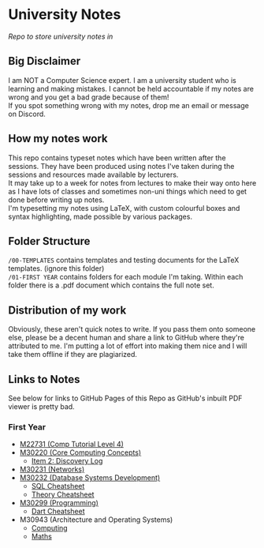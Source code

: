 # University Notes

*Repo to store university notes in*

## Big Disclaimer
I am NOT a Computer Science expert. I am a university student who is learning and making mistakes. I cannot be held accountable if my notes are wrong and you get a bad grade because of them!  
If you spot something wrong with my notes, drop me an email or message on Discord.

## How my notes work
This repo contains typeset notes which have been written after the sessions. They have been produced using notes I've taken during the sessions and resources made available by lecturers.   
It may take up to a week for notes from lectures to make their way onto here as I have lots of classes and sometimes non-uni things which need to get done before writing up notes.  
I'm typesetting my notes using LaTeX, with custom colourful boxes and syntax highlighting, made possible by various packages. 

## Folder Structure
`/00-TEMPLATES` contains templates and testing documents for the LaTeX templates. (ignore this folder)  
`/01-FIRST YEAR` contains folders for each module I'm taking. Within each folder there is a .pdf document which contains the full note set. 

## Distribution of my work
Obviously, these aren't quick notes to write. If you pass them onto someone else, please be a decent human and share a link to GitHub where they're attributed to me. I'm putting a lot of effort into making them nice and I will take them offline if they are plagiarized.  

## Links to Notes
See below for links to GitHub Pages of this Repo as GitHub's inbuilt PDF viewer is pretty bad.
### First Year
* [M22731 (Comp Tutorial Level 4)](01-FIRST-YEAR/M22731-compTutorialLevel4/M22731.pdf)
* [M30220 (Core Computing Concepts)](01-FIRST-YEAR/M30220-coreComputingConcepts/M30220.pdf)
  * [Item 2: Discovery Log](01-FIRST-YEAR/M30220-coreComputingConcepts/00-discovery-log-web/main.pdf)
* [M30231 (Networks)](01-FIRST-YEAR/M30231-networks/M30231.pdf)
* [M30232 (Database Systems Development)](01-FIRST-YEAR/M30232-databaseSystemsDevelopment/M30232.pdf)
  * [SQL Cheatsheet](01-FIRST-YEAR/M30232-databaseSystemsDevelopment/00-sqlCheatsheet/sqlCheatsheet.pdf)
  * [Theory Cheatsheet](01-FIRST-YEAR/M30232-databaseSystemsDevelopment/00-theoryCheatsheet/dsdTheoryCheatsheet.pdf)
* [M30299 (Programming)](01-FIRST-YEAR/M30299-programming/M30299.pdf)
  * [Dart Cheatsheet](01-FIRST-YEAR/M30299-programming/00-dartCheatsheet/dartCheatsheet.pdf)
* M30943 (Architecture and Operating Systems)
  * [Computing](01-FIRST-YEAR/M30943-architectureAndOperatingSystems/Computing/M30943.pdf)
  * [Maths](01-FIRST-YEAR/M30943-architectureAndOperatingSystems/Maths/M30943-maths.pdf)